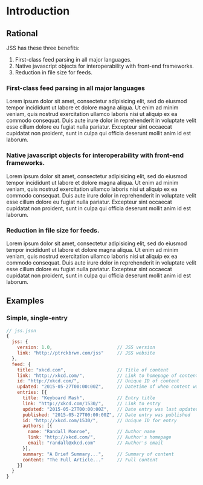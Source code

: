 # Introduction

## Rational

JSS has these three benefits:

1. First-class feed parsing in all major languages.
2. Native javascript objects for interoperability with front-end frameworks.
3. Reduction in file size for feeds.

### First-class feed parsing in all major languages

Lorem ipsum dolor sit amet, consectetur adipisicing elit, sed do eiusmod tempor incididunt ut labore et dolore magna aliqua. Ut enim ad minim veniam, quis nostrud exercitation ullamco laboris nisi ut aliquip ex ea commodo consequat. Duis aute irure dolor in reprehenderit in voluptate velit esse cillum dolore eu fugiat nulla pariatur. Excepteur sint occaecat cupidatat non proident, sunt in culpa qui officia deserunt mollit anim id est laborum.

### Native javascript objects for interoperability with front-end frameworks.

Lorem ipsum dolor sit amet, consectetur adipisicing elit, sed do eiusmod tempor incididunt ut labore et dolore magna aliqua. Ut enim ad minim veniam, quis nostrud exercitation ullamco laboris nisi ut aliquip ex ea commodo consequat. Duis aute irure dolor in reprehenderit in voluptate velit esse cillum dolore eu fugiat nulla pariatur. Excepteur sint occaecat cupidatat non proident, sunt in culpa qui officia deserunt mollit anim id est laborum.

### Reduction in file size for feeds.

Lorem ipsum dolor sit amet, consectetur adipisicing elit, sed do eiusmod tempor incididunt ut labore et dolore magna aliqua. Ut enim ad minim veniam, quis nostrud exercitation ullamco laboris nisi ut aliquip ex ea commodo consequat. Duis aute irure dolor in reprehenderit in voluptate velit esse cillum dolore eu fugiat nulla pariatur. Excepteur sint occaecat cupidatat non proident, sunt in culpa qui officia deserunt mollit anim id est laborum.

## Examples

### Simple, single-entry

```javascript
// jss.json
{
  jss: {
    version: 1.0,                        // JSS version
    link: "http://ptrckbrwn.com/jss"     // JSS website
  },
  feed: {
    title: "xkcd.com",                   // Title of content
    link: "http://xkcd.com/",            // Link to homepage of content
    id: "http://xkcd.com/",              // Unique ID of content
    updated: "2015-05-27T00:00:00Z",     // Datetime of when content was last updated
    entries: [{
      title: "Keyboard Mash",            // Entry title
      link: "http://xkcd.com/1530/",     // Link to entry
      updated: "2015-05-27T00:00:00Z",   // Date entry was last updated
      published: "2015-05-27T00:00:00Z", // Date entry was published
      id: "http://xkcd.com/1530/",       // Unique ID for entry
      authors: [{
        name: "Randall Monroe",          // Author name
        link: "http://xkcd.com/",        // Author's homepage
        email: "randall@xkcd.com"        // Author's email
      }],
      summary: "A Brief Summary...",     // Summary of content
      content: "The Full Article..."     // Full content
    }]
  }
}
```
